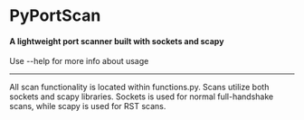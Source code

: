 # PyPortScan
#### A lightweight port scanner built with sockets and scapy

Use --help for more info about usage

---

All scan functionality is located within functions.py. Scans utilize both sockets and scapy libraries. Sockets is used for normal full-handshake scans, while scapy is used for RST scans.
